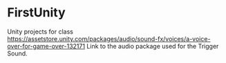 # FirstUnity
Unity projects for class
https://assetstore.unity.com/packages/audio/sound-fx/voices/a-voice-over-for-game-over-132171 Link to the audio package used for the Trigger Sound.
